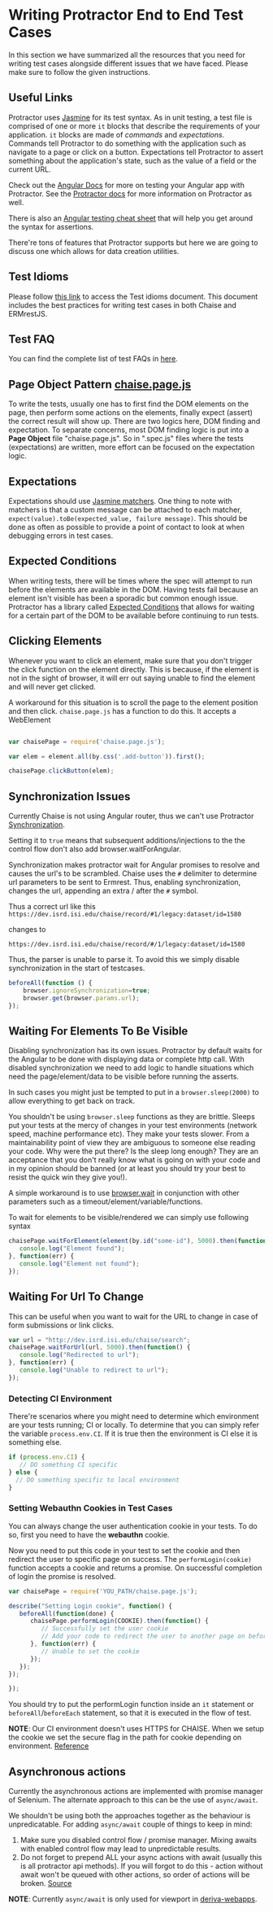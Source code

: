 
# Writing Protractor End to End Test Cases

In this section we have summarized all the resources that you need for writing test cases alongside different issues that we have faced. Please make sure to follow the given instructions.

## Useful Links

Protractor uses [Jasmine](http://jasmine.github.io/) for its test syntax. As in unit testing, a test file is comprised of one or more `it` blocks that describe the requirements of your application. `it` blocks are made of *commands* and *expectations*. Commands tell Protractor to do something with the application such as navigate to a page or click on a button. Expectations tell Protractor to assert something about the application's state, such as the value of a field or the current URL.

Check out the [Angular Docs](https://docs.angularjs.org/guide/e2e-testing) for more on testing your Angular app with Protractor. See the [Protractor docs](https://angular.github.io/protractor/#/tutorial) for more information on Protractor as well.

There is also an [Angular testing cheat sheet](https://spagettikoodi.wordpress.com/2015/01/14/angular-testing-cheat-sheet/) that will help you get around the syntax for assertions.

There're tons of features that Protractor supports but here we are going to discuss one which allows for data creation utilities.

## Test Idioms

Please follow [this link](https://github.com/informatics-isi-edu/ermrestjs/blob/master/docs/dev-docs/test-idioms.md) to access the Test idioms document. This document includes the best practices for writing test cases in both Chaise and ERMrestJS.

## Test FAQ

You can find the complete list of test FAQs in [here](https://github.com/informatics-isi-edu/chaise/blob/master/docs/dev-docs/test-faq.md).

## Page Object Pattern [chaise.page.js](https://github.com/informatics-isi-edu/chaise/blob/master/test/e2e/utils/protractor/chaise.page.js)

To write the tests, usually one has to first find the DOM elements on the page, then perform some actions on the elements, finally expect (assert) the correct result will show up. There are two logics here, DOM finding and expectation. To separate concerns, most DOM finding logic is put into a **Page Object** file "chaise.page.js". So in ".spec.js" files where the tests (expectations) are written, more effort can be focused on the expectation logic.

## Expectations

Expectations should use [Jasmine matchers](https://jasmine.github.io/api/2.6/matchers.html). One thing to note with matchers is that a custom message can be attached to each matcher, `expect(value).toBe(expected_value, failure message)`. This should be done as often as possible to provide a point of contact to look at when debugging errors in test cases.


## Expected Conditions

When writing tests, there will be times where the spec will attempt to run before the elements are available in the DOM. Having tests fail because an element isn't visible has been a sporadic but common enough issue. Protractor has a library called [Expected Conditions](http://www.protractortest.org/#/api?view=ProtractorExpectedConditions) that allows for waiting for a certain part of the DOM to be available before continuing to run tests.


## Clicking Elements

Whenever you want to click an element, make sure that you don't trigger the click function on the element directly. This is because, if the element is not in the sight of browser, it will err out saying unable to find the element and will never get clicked.

A workaround for this situation is to scroll the page to the element position and then click. `chaise.page.js` has a function to do this. It accepts a WebElement

```js

var chaisePage = require('chaise.page.js');

var elem = element.all(by.css('.add-button')).first();

chaisePage.clickButton(elem);

```

## Synchronization Issues

Currently Chaise is not using Angular router, thus we can't use Protractor [Synchronization](https://github.com/angular/protractor/blob/9891d430aff477c5feb80ae01b48356866820132/lib/protractor.js#L158).

Setting it to `true` means that subsequent additions/injections to the the control flow don't also add browser.waitForAngular.

Synchronization makes protractor wait for Angular promises to resolve and causes the url's to be scrambled. Chaise uses the `#` delimiter to determine url parameters to be sent to Ermrest. Thus, enabling synchronization, changes the url, appending an extra / after the `#` symbol.

Thus a correct url like this
`https://dev.isrd.isi.edu/chaise/record/#1/legacy:dataset/id=1580`

changes to

`https://dev.isrd.isi.edu/chaise/record/#/1/legacy:dataset/id=1580`

Thus, the parser is unable to parse it. To avoid this we simply disable synchronization in the start of testcases.

```js
beforeAll(function () {
	browser.ignoreSynchronization=true;
	browser.get(browser.params.url);
});
```

## Waiting For Elements To Be Visible

Disabling synchronization has its own issues. Protractor by default waits for the Angular to be done with displaying data or complete http call. With disabled synchronization we need to add logic to handle situations which need the page/element/data to be visible before running the asserts.

In such cases you might just be tempted to put in a `browser.sleep(2000)` to allow everything to get back on track.

You shouldn't be using `browser.sleep` functions as they are brittle. Sleeps put your tests at the mercy of changes in your test environments (network speed, machine performance etc). They make your tests slower. From a maintainability point of view they are ambiguous to someone else reading your code. Why were the put there? Is the sleep long enough? They are an acceptance that you don't really know what is going on with your code and in my opinion should be banned (or at least you should try your best to resist the quick win they give you!).

A simple workaround is to use [browser.wait](http://www.protractortest.org/#/api?view=webdriver.WebDriver.prototype.wait) in conjunction with other parameters such as a timeout/element/variable/functions.

To wait for elements to be visible/rendered we can simply use following syntax

```js
chaisePage.waitForElement(element(by.id("some-id"), 5000).then(function() {
   console.log("Element found");
}, function(err) {
   console.log("Element not found");
});
```

## Waiting For Url To Change

This can be useful when you want to wait for the URL to change in case of form submissions or link clicks.

```js
var url = "http://dev.isrd.isi.edu/chaise/search";
chaisePage.waitForUrl(url, 5000).then(function() {
   console.log("Redirected to url");
}, function(err) {
   console.log("Unable to redirect to url");
});
```

### Detecting CI Environment

There're scenarios where you might need to determine which environment are your tests running; CI or locally. To determine that you can simply refer the variable `process.env.CI`. If it is true then the environment is CI else it is something else.

```js
if (process.env.CI) {
   // DO something CI specific
} else {
  // DO something specific to local environment
}
```

### Setting Webauthn Cookies in Test Cases

You can always change the user authentication cookie in your tests. To do so, first you need to have the **webauthn** cookie.

Now you need to put this code in your test to set the cookie and then redirect the user to specific page on success. The `performLogin(cookie)` function accepts a cookie and returns a promise. On successful completion of login the promise is resolved.

```js
var chaisePage = require('YOU_PATH/chaise.page.js');

describe("Setting Login cookie", function() {
   beforeAll(function(done) {
      chaisePage.performLogin(COOKIE).then(function() {
         // Successfully set the user cookie
         // Add your code to redirect the user to another page on beforeAll
      }, function(err) {
         // Unable to set the cookie
      });
   });
});

});
```

You should try to put the performLogin function inside an `it` statement or `beforeAll`/`beforeEach` statement, so that it is executed in the flow of test.

**NOTE**: Our CI environment doesn't uses HTTPS for CHAISE. When we setup the cookie we set the secure flag in the path for cookie depending on environment. [Reference](http://resources.infosecinstitute.com/securing-cookies-httponly-secure-flags/#gref)

## Asynchronous actions

Currently the asynchronous actions are implemented with promise manager of Selenium.
The alternate approach to this can be the use of `async/await`.

We shouldn't be using both the approaches together as the behaviour is unpredicatable. For adding `async/await` couple of things to keep in mind:
1. Make sure you disabled control flow / promise manager. Mixing awaits with enabled control flow may lead to unpredictable results.
2. Do not forget to prepend ALL your async actions with await (usually this is all protractor api methods). If you will forgot to do this - action without await won't be queued with other actions, so order of actions will be broken. [Source](https://stackoverflow.com/questions/44691940/explain-about-async-await-in-protractor/44701633#44701633)

**NOTE**: Currently `async/await` is only used for viewport in [deriva-webapps](https://github.com/informatics-isi-edu/deriva-webapps/blob/c7ca3e890c7bf73b23c49ac4cbff5ee2733fa93c/test/e2e/utils/common/deriva-webapps.js#L73).
